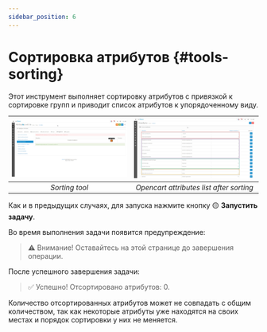 ```yaml
---
sidebar_position: 6
---
```


# Сортировка атрибутов {#tools-sorting}

Этот инструмент выполняет сортировку атрибутов с привязкой к сортировке групп и приводит список атрибутов к упорядоченному виду.

| ![Sorting tool](/img/tutorial/sorting_tool.jpg) | ![Opencart attributes list](/img/tutorial/opencart_attribute_list.jpg) |
|:--:|:--:|
| *Sorting tool* | *Opencart attributes list after sorting* |

Как и в предыдущих случаях, для запуска нажмите кнопку 🟡 **Запустить задачу**.

Во время выполнения задачи появится предупреждение:

> ⚠ Внимание! Оставайтесь на этой странице до завершения операции.

После успешного завершения задачи:

> ✅ Успешно! Отсортировано атрибутов: 0.

Количество отсортированных атрибутов может не совпадать с общим количеством, так как некоторые атрибуты уже находятся на своих местах и порядок сортировки у них не меняется.

